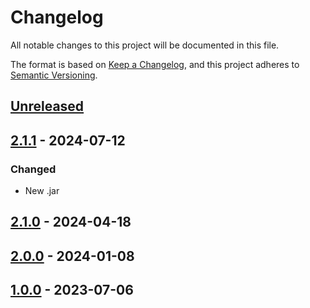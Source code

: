 # Changelog

All notable changes to this project will be documented in this file.

The format is based on [Keep a Changelog](https://keepachangelog.com/en/1.1.0/), and this project adheres
to [Semantic Versioning](https://semver.org/spec/v2.0.0.html).


## [Unreleased]


## [2.1.1] - 2024-07-12

### Changed

* New .jar


## [2.1.0] - 2024-04-18


## [2.0.0] - 2024-01-08


## [1.0.0] - 2023-07-06


[Unreleased]: https://github.com/rjdverse/rjd3x11plus/compare/v2.1.1...HEAD
[2.1.1]: https://github.com/rjdverse/rjd3x11plus/compare/v2.1.0...v2.1.1
[2.1.0]: https://github.com/rjdverse/rjd3x11plus/compare/v2.0.0...v2.1.0
[2.0.0]: https://github.com/rjdverse/rjd3x11plus/compare/v1.0.0...v2.0.0
[1.0.0]: https://github.com/rjdverse/rjd3x11plus/releases/tag/v1.0.0

